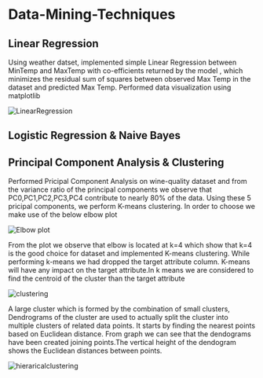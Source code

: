 # Data-Mining-Techniques

## Linear Regression
 Using weather datset, implemented simple Linear Regression between MinTemp and MaxTemp with co-efficients returned by the model , which minimizes the residual sum of squares between observed Max Temp in the dataset and predicted Max Temp.
 Performed data visualization using matplotlib
 
![LinearRegression](https://user-images.githubusercontent.com/57431137/97088641-519d3380-1600-11eb-8096-8f7a4bcd9c4f.png)

## Logistic Regression & Naive Bayes


## Principal Component Analysis & Clustering
Performed Pricipal Component Analysis on wine-quality dataset and from the variance ratio of the principal components we observe that PC0,PC1,PC2,PC3,PC4 contribute to nearly 80% of the data.
Using these 5 pricipal components, we perform K-means clustering. In order to choose we make use of the below elbow plot

![Elbow plot](https://user-images.githubusercontent.com/57431137/97088077-87401d80-15fc-11eb-8f0d-8a1f726c9f1b.png)

From the plot we observe that elbow is located at k=4 which show that k=4 is the good choice for dataset and implemented K-means clustering. While performing k-means we had dropped the target attribute column. K-means will have any impact on the target attribute.In k means we are considered to find the centroid of the cluster than the target attribute

![clustering](https://user-images.githubusercontent.com/57431137/97088191-4c8ab500-15fd-11eb-8cdd-3accdd81c5e2.png)

A large cluster which is formed by the combination of small clusters, Dendrograms of the cluster are used to actually split the cluster into multiple clusters of related data points. It starts by finding the nearest points based on Euclidean distance. From graph we can see that the dendograms have been created joining points.The vertical height of the dendogram shows the Euclidean distances between points. 

![hieraricalclustering](https://user-images.githubusercontent.com/57431137/97088195-501e3c00-15fd-11eb-99d1-a41388c970fc.png)


